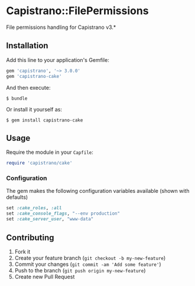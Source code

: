 # Capistrano::FilePermissions

File permissions handling for Capistrano v3.*

## Installation

Add this line to your application's Gemfile:

```ruby
gem 'capistrano', '~> 3.0.0'
gem 'capistrano-cake'
```

And then execute:

    $ bundle

Or install it yourself as:

    $ gem install capistrano-cake

## Usage

Require the module in your `Capfile`:

```ruby
require 'capistrano/cake'
```

### Configuration

The gem makes the following configuration variables available (shown with defaults)

```ruby
set :cake_roles, :all
set :cake_console_flags, "--env production"
set :cake_server_user, "www-data"
```

## Contributing

1. Fork it
2. Create your feature branch (`git checkout -b my-new-feature`)
3. Commit your changes (`git commit -am 'Add some feature'`)
4. Push to the branch (`git push origin my-new-feature`)
5. Create new Pull Request
